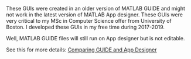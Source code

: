 These GUIs were created in an older version of MATLAB GUIDE and might not work in the latest version of MATLAB App designer. These GUIs were very critical to my MSc in Computer Science offer from University of Boston.
I developed these GUIs in my free time during 2017-2019.

Well, MATLAB GUIDE files will still run on App designer but is not editable.

See this for more details: [Comparing GUIDE and App Designer](https://uk.mathworks.com/products/matlab/app-designer/comparing-guide-and-app-designer.html)
